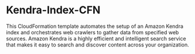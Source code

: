 # Kendra-Index-CFN
This CloudFormation template automates the setup of an Amazon Kendra index and orchestrates web crawlers to gather data from specified web sources. Amazon Kendra is a highly efficient and intelligent search service that makes it easy to search and discover content across your organization.
